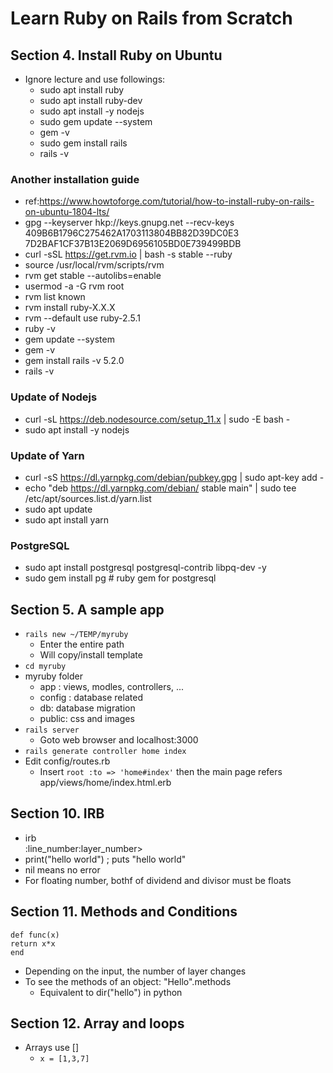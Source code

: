 # Learn Ruby on Rails from Scratch

## Section 4. Install Ruby on Ubuntu
- Ignore lecture and use followings:
  - sudo apt install ruby
  - sudo apt install ruby-dev
  - sudo apt install -y nodejs
  - sudo gem update --system
  - gem -v
  - sudo gem install rails
  - rails -v

### Another installation guide
- ref:https://www.howtoforge.com/tutorial/how-to-install-ruby-on-rails-on-ubuntu-1804-lts/
- gpg --keyserver hkp://keys.gnupg.net --recv-keys 409B6B1796C275462A1703113804BB82D39DC0E3 \
7D2BAF1CF37B13E2069D6956105BD0E739499BDB
- curl -sSL https://get.rvm.io | bash -s stable --ruby
- source /usr/local/rvm/scripts/rvm
- rvm get stable --autolibs=enable
- usermod -a -G rvm root
- rvm list known
- rvm install ruby-X.X.X
- rvm --default use ruby-2.5.1
- ruby -v
- gem update --system
- gem -v
- gem install rails -v 5.2.0
- rails -v
### Update of Nodejs
- curl -sL https://deb.nodesource.com/setup_11.x | sudo -E bash -
- sudo apt install -y nodejs
### Update of Yarn
- curl -sS https://dl.yarnpkg.com/debian/pubkey.gpg | sudo apt-key add -
- echo "deb https://dl.yarnpkg.com/debian/ stable main" | sudo tee /etc/apt/sources.list.d/yarn.list
- sudo apt update
- sudo apt install yarn
### PostgreSQL
- sudo apt install postgresql postgresql-contrib libpq-dev -y
- sudo gem install pg # ruby gem for postgresql


## Section 5. A sample app
- `rails new ~/TEMP/myruby`
  - Enter the entire path
  - Will copy/install template
- `cd myruby`
- myruby folder
  - app : views, modles, controllers, ...
  - config : database related
  - db: database migration
  - public: css and images
- `rails server`
  - Goto web browser and localhost:3000
- `rails generate controller home index`
- Edit config/routes.rb
  - Insert `root :to => 'home#index'` then the main page refers app/views/home/index.html.erb

## Section 10. IRB
- irb<main>:line_number:layer_number>
- print("hello world") ; puts "hello world"
- nil means no error
- For floating number, bothf of dividend and divisor must be floats

## Section 11. Methods and Conditions
```
def func(x)
return x*x
end
```
- Depending on the input, the number of layer changes
- To see the methods of an object: "Hello".methods
  - Equivalent to dir("hello") in python

## Section 12. Array and loops
- Arrays use []
  - `x = [1,3,7]`
